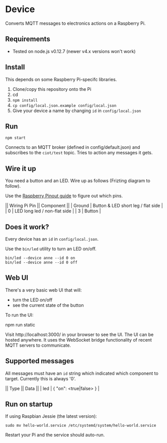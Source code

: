 Device
==

Converts MQTT messages to electronics actions on a Raspberry Pi.

## Requirements

- Tested on node.js v0.12.7 (newer v4.x versions won't work)

## Install

This depends on some Raspberry Pi-specifc libraries.

1. Clone/copy this repository onto the Pi
2. cd <repo-dir>
3. `npm install`
4. `cp config/local.json.example config/local.json`
5. Give your device a name by changing `id` in `config/local.json`

## Run

    npm start

Connects to an MQTT broker (defined in config/default.json) and subscribes to the `ciot/test` topic. Tries to action any messages it gets.

## Wire it up

You need a button and an LED. Wire up as follows (Frizting diagram to follow).

Use the [Raspberry Pinout guide](http://pi.gadgetoid.com/pinout/wiringpi) to figure out which pins.

|| Wiring Pi Pin || Component    ||
|  Ground         | Button & LED short leg / flat side  |
|  0              | LED long led / non-flat side |
|  3              | Button        |

## Does it work?

Every device has an `id` in `config/local.json`.

Use the `bin/led` utility to turn an LED on/off.

    bin/led --device anne --id 0 on
    bin/led --device anne --id 0 off

## Web UI

There's a very basic web UI that will:
- turn the LED on/off
- see the current state of the button

To run the UI:

   npm run static

Visit http://localhost:3000/ in your browser to see the UI. The UI can be hosted anywhere. It uses the WebSocket bridge functionality of recent MQTT servers to communicate.

## Supported messages

All messages must have an `id` string which indicated which component to target. Currently this is always '0'.

|| Type || Data                    ||
|  led  |  { "on": <true|false> }   |

## Run on startup

If using Raspbian Jessie (the latest version):

    sudo mv hello-world.service /etc/systemd/system/hello-world.service

Restart your Pi and the service should auto-run.

